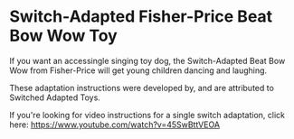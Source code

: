 # Switch-Adapted Fisher-Price Beat Bow Wow Toy
If you want an accessingle singing toy dog, the Switch-Adapted Beat Bow Wow from Fisher-Price will get young children dancing and laughing.

These adaptation instructions were developed by, and are attributed to Switched Adapted Toys.

If you're looking for video instructions for a single switch adaptation, click here: https://www.youtube.com/watch?v=45SwBttVEOA
